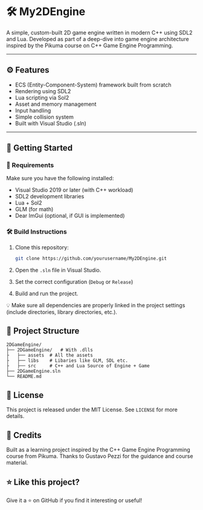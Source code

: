 # 🛠️ My2DEngine

A simple, custom-built 2D game engine written in modern C++ using SDL2 and Lua. Developed as part of a deep-dive into game engine architecture inspired by the Pikuma course on C++ Game Engine Programming.

---

## ⚙️ Features

- ECS (Entity-Component-System) framework built from scratch  
- Rendering using SDL2  
- Lua scripting via Sol2  
- Asset and memory management  
- Input handling  
- Simple collision system  
- Built with Visual Studio (.sln)

---

## 🏁 Getting Started

### 🔧 Requirements

Make sure you have the following installed:

- Visual Studio 2019 or later (with C++ workload)  
- SDL2 development libraries  
- Lua + Sol2  
- GLM (for math)  
- Dear ImGui (optional, if GUI is implemented)

### 🛠️ Build Instructions

1. Clone this repository:
   ```bash
   git clone https://github.com/yourusername/My2DEngine.git
   ```
2. Open the `.sln` file in Visual Studio.

3. Set the correct configuration (`Debug` or `Release`)

4. Build and run the project.

💡 Make sure all dependencies are properly linked in the project settings (include directories, library directories, etc.).

## 📁 Project Structure
```
2DGameEngine/
├── 2DGameEngine/   # With .dlls
├   ├── assets  # All the assets
├   ├── libs    # Libaries like GLM, SDL etc.
├   ├── src     # C++ and Lua Source of Engine + Game
├── 2DGameEngine.sln
└── README.md
```

## 📜 License
This project is released under the MIT License. See `LICENSE` for more details.

## 🙏 Credits
Built as a learning project inspired by the
C++ Game Engine Programming course from Pikuma.
Thanks to Gustavo Pezzi for the guidance and course material.

## ⭐️ Like this project?
Give it a ⭐ on GitHub if you find it interesting or useful!
